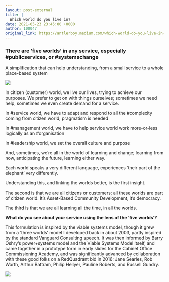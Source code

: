```yaml
---
layout: post-external
title: |
  Which world do you live in?
date: 2021-05-23 23:45:00 +0000
author: 100047
original_link: https://antlerboy.medium.com/which-world-do-you-live-in-916c41f529fa?source=rss-97852f5a56ae------2
---
```


### There are ‘five worlds’ in any service, especially #publicservices, or #systemschange

A simplification that can help understanding, from a small service to a whole place-based system

![](https://cdn-images-1.medium.com/max/640/0*zBMa-gTq_WVpD857)

In citizen (customer) world, we live our lives, trying to achieve our purposes. We prefer to get on with things ourselves; sometimes we need help, sometimes we even create demand for a service.

In #service world, we have to adapt and respond to all the #complexity coming from citizen world; pragmatism is needed

In #management world, we have to help service world work more-or-less logically as an #organisation

In #leadership world, we set the overall culture and purpose

And, sometimes, we’re all in the world of learning and change; learning from now, anticipating the future, learning either way.

Each world speaks a very different language, experiences ‘their part of the elephant’ very differently.

Understanding this, and linking the worlds better, is the first insight.

The second is that we are all citizens or customers; all these worlds are part of citizen world. It’s Asset-Based Community Development, it’s democracy.

The third is that we are all learning all the time, in all the worlds.

**What do you see about your service using the lens of the ‘five worlds’?**

This formulation is inspired by the viable systems model, though it grew from a ‘three worlds’ model I developed back in about 2003, partly inspired by the standard Vanguard Consulting speech. It was then informed by Barry Oshry’s power+systems model and the Viable Systems Model itself, and came together in a prototype form in early slides for the Cabinet Office Commissioning Academy, and was significantly advanced by collaboration with these good folks on a RedQuadrant bid in 2016: Jane Searles, Rob Worth, Arthur Battram, Philip Hellyer, Pauline Roberts, and Russell Gundry.

 ![](https://medium.com/_/stat?event=post.clientViewed&referrerSource=full_rss&postId=916c41f529fa)
